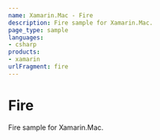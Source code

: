```yaml
---
name: Xamarin.Mac - Fire
description: Fire sample for Xamarin.Mac.
page_type: sample
languages:
- csharp
products:
- xamarin
urlFragment: fire
---
```

# Fire

Fire sample for Xamarin.Mac.
